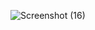 
![Screenshot (16)](https://user-images.githubusercontent.com/57321409/150747012-9d510d2e-3d2b-4bd9-801c-178401deb074.png)
